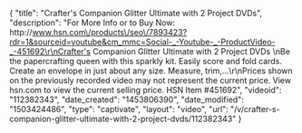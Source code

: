 {
    "title": "Crafter's Companion Glitter Ultimate with 2 Project DVDs",
    "description": "For More Info or to Buy Now: http:\/\/www.hsn.com\/products\/seo\/7893423?rdr=1&sourceid=youtube&cm_mmc=Social-_-Youtube-_-ProductVideo-_-451692\r\nCrafter's Companion Glitter Ultimate with 2 Project DVDs \nBe the papercrafting queen with this sparkly kit. Easily score and fold cards. Create an envelope in just about any size. Measure, trim,...\r\nPrices shown on the previously recorded video may not represent the current price.  View hsn.com to view the current selling price. HSN Item #451692",
    "videoid": "112382343",
    "date_created": "1453806390",
    "date_modified": "1503424486",
    "type": "captivate",
    "layout": "video",
    "url": "\/v\/crafter-s-companion-glitter-ultimate-with-2-project-dvds\/112382343"
}